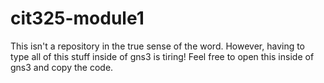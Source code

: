 # cit325-module1
This isn't a repository in the true sense of the word.  However, having to type all of this stuff inside of gns3 is tiring!  Feel free to open this inside of gns3 and copy the code.
